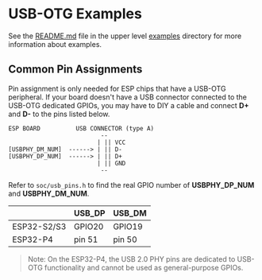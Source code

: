# USB-OTG Examples

See the [README.md](../../README.md) file in the upper level [examples](../../) directory for more information about examples.

## Common Pin Assignments

Pin assignment is only needed for ESP chips that have a USB-OTG peripheral.
If your board doesn't have a USB connector connected to the USB-OTG dedicated GPIOs, you may have to DIY a cable and connect **D+** and **D-** to the pins listed below.

```
ESP BOARD          USB CONNECTOR (type A)
                          --
                         | || VCC
[USBPHY_DM_NUM]  ------> | || D-
[USBPHY_DP_NUM]  ------> | || D+
                         | || GND
                          --
```
Refer to `soc/usb_pins.h` to find the real GPIO number of **USBPHY_DP_NUM** and **USBPHY_DM_NUM**.

|             | USB_DP | USB_DM |
| ----------- | ------ | ------ |
| ESP32-S2/S3 | GPIO20 | GPIO19 |
| ESP32-P4    | pin 51 | pin 50 |

> Note: On the ESP32-P4, the USB 2.0 PHY pins are dedicated to USB-OTG functionality and cannot be used as general-purpose GPIOs.
